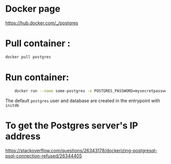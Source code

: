 # Docker page
https://hub.docker.com/_/postgres

# Pull container : 
```bash
docker pull postgres
```

# Run container: 
```bash
    docker run --name some-postgres -e POSTGRES_PASSWORD=mysecretpassword -d postgres
```

The default `postgres` user and database are created in the entrypoint with `initdb`


# To get the Postgres server's IP address

https://stackoverflow.com/questions/26343178/dockerizing-postgresql-psql-connection-refused/26344405



